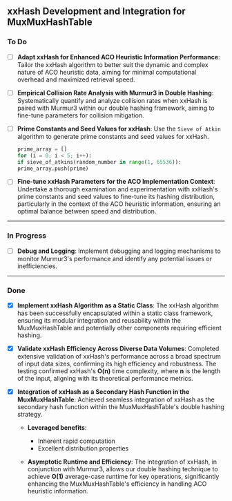 ## xxHash Development and Integration for MuxMuxHashTable

### To Do
- [ ] **Adapt xxHash for Enhanced ACO Heuristic Information Performance**:
      Tailor the xxHash algorithm to better suit the dynamic and complex nature of ACO heuristic data, aiming for minimal computational overhead and maximized retrieval speed.

- [ ] **Empirical Collision Rate Analysis with Murmur3 in Double Hashing**:
      Systematically quantify and analyze collision rates when xxHash is paired with Murmur3 within our double hashing framework, aiming to fine-tune parameters for collision mitigation.

- [ ] **Prime Constants and Seed Values for xxHash**:
	  Use the `Sieve of Atkin` algorithm to generate prime constants and seed values for xxHash.

	```python
    prime_array = []
    for (i = 0; i < 5; i++):
    if sieve_of_atkins(random_number in range(1, 65536)):
    prime_array.push(prime)
    ```
	  
- [ ] **Fine-tune xxHash Parameters for the ACO Implementation Context**:
      Undertake a thorough examination and experimentation with xxHash's prime constants and seed values to fine-tune its hashing distribution, particularly in the context of the ACO heuristic information, ensuring an optimal balance between speed and distribution.
---

### In Progress
- [ ] **Debug and Logging**:
	  Implement debugging and logging mechanisms to monitor Murmur3's performance and identify any potential issues or inefficiencies.



---

### Done
- [x] **Implement xxHash Algorithm as a Static Class**:
      The xxHash algorithm has been successfully encapsulated within a static class framework, ensuring its modular integration and reusability within the MuxMuxHashTable and potentially other components requiring efficient hashing.

- [x] **Validate xxHash Efficiency Across Diverse Data Volumes**:
      Completed extensive validation of xxHash's performance across a broad spectrum of input data sizes, confirming its high efficiency and robustness. The testing confirmed xxHash's **O(n)** time complexity, where **n** is the length of the input, aligning with its theoretical performance metrics.

- [x] **Integration of xxHash as a Secondary Hash Function in the MuxMuxHashTable**:
      Achieved seamless integration of xxHash as the secondary hash function within the MuxMuxHashTable's double hashing strategy. 

	- **Leveraged benefits**:  
		- Inherent rapid computation 
		- Excellent distribution properties 

	- **Asymptotic Runtime and Efficiency**: The integration of xxHash, in conjunction with Murmur3, allows our double hashing technique to achieve **O(1)** average-case runtime for key operations, significantly enhancing the MuxMuxHashTable's efficiency in handling ACO heuristic information.
